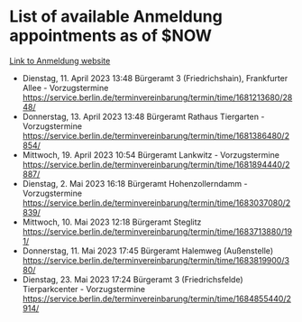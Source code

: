 # List of available Anmeldung appointments as of $NOW
[Link to Anmeldung website](https://service.berlin.de/terminvereinbarung/termin/tag.php?termin=1&anliegen[]=120686&dienstleisterlist=122210,122217,327316,122219,327312,122227,327314,122231,327346,122243,327348,122254,122252,329742,122260,329745,122262,329748,122271,327278,122273,327274,122277,327276,330436,122280,327294,122282,327290,122284,327292,122291,327270,122285,327266,122286,327264,122296,327268,150230,329760,122297,327286,122294,327284,122312,329763,122314,329775,122304,327330,122311,327334,122309,327332,317869,122281,327352,122279,329772,122283,122276,327324,122274,327326,122267,329766,122246,327318,122251,327320,122257,327322,122208,327298,122226,327300&herkunft=http%3A%2F%2Fservice.berlin.de%2Fdienstleistung%2F120686%2F)
- Dienstag, 11. April 2023 13:48 Bürgeramt 3 (Friedrichshain), Frankfurter Allee - Vorzugstermine https://service.berlin.de/terminvereinbarung/termin/time/1681213680/2848/
- Donnerstag, 13. April 2023 13:48 Bürgeramt Rathaus Tiergarten - Vorzugstermine https://service.berlin.de/terminvereinbarung/termin/time/1681386480/2854/
- Mittwoch, 19. April 2023 10:54 Bürgeramt Lankwitz - Vorzugstermine https://service.berlin.de/terminvereinbarung/termin/time/1681894440/2887/
- Dienstag, 2. Mai 2023 16:18 Bürgeramt Hohenzollerndamm - Vorzugstermine https://service.berlin.de/terminvereinbarung/termin/time/1683037080/2839/
- Mittwoch, 10. Mai 2023 12:18 Bürgeramt Steglitz https://service.berlin.de/terminvereinbarung/termin/time/1683713880/191/
- Donnerstag, 11. Mai 2023 17:45 Bürgeramt Halemweg (Außenstelle) https://service.berlin.de/terminvereinbarung/termin/time/1683819900/380/
- Dienstag, 23. Mai 2023 17:24 Bürgeramt 3 (Friedrichsfelde) Tierparkcenter - Vorzugstermine https://service.berlin.de/terminvereinbarung/termin/time/1684855440/2914/
